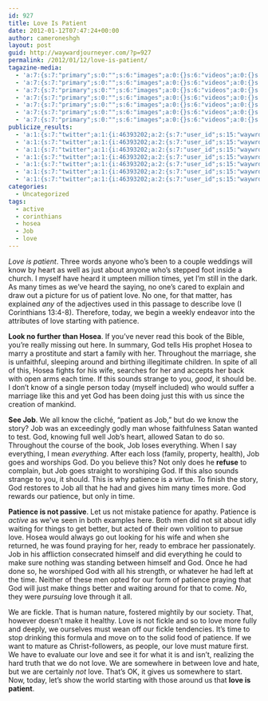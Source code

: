 ```yaml
---
id: 927
title: Love Is Patient
date: 2012-01-12T07:47:24+00:00
author: cameroneshgh
layout: post
guid: http://waywardjourneyer.com/?p=927
permalink: /2012/01/12/love-is-patient/
tagazine-media:
  - 'a:7:{s:7:"primary";s:0:"";s:6:"images";a:0:{}s:6:"videos";a:0:{}s:11:"image_count";s:1:"0";s:6:"author";s:8:"19879429";s:7:"blog_id";s:8:"19280981";s:9:"mod_stamp";s:19:"2012-01-12 12:51:27";}'
  - 'a:7:{s:7:"primary";s:0:"";s:6:"images";a:0:{}s:6:"videos";a:0:{}s:11:"image_count";s:1:"0";s:6:"author";s:8:"19879429";s:7:"blog_id";s:8:"19280981";s:9:"mod_stamp";s:19:"2012-01-12 12:51:27";}'
  - 'a:7:{s:7:"primary";s:0:"";s:6:"images";a:0:{}s:6:"videos";a:0:{}s:11:"image_count";s:1:"0";s:6:"author";s:8:"19879429";s:7:"blog_id";s:8:"19280981";s:9:"mod_stamp";s:19:"2012-01-12 12:51:27";}'
  - 'a:7:{s:7:"primary";s:0:"";s:6:"images";a:0:{}s:6:"videos";a:0:{}s:11:"image_count";s:1:"0";s:6:"author";s:8:"19879429";s:7:"blog_id";s:8:"19280981";s:9:"mod_stamp";s:19:"2012-01-12 12:51:27";}'
  - 'a:7:{s:7:"primary";s:0:"";s:6:"images";a:0:{}s:6:"videos";a:0:{}s:11:"image_count";s:1:"0";s:6:"author";s:8:"19879429";s:7:"blog_id";s:8:"19280981";s:9:"mod_stamp";s:19:"2012-01-12 12:51:27";}'
  - 'a:7:{s:7:"primary";s:0:"";s:6:"images";a:0:{}s:6:"videos";a:0:{}s:11:"image_count";s:1:"0";s:6:"author";s:8:"19879429";s:7:"blog_id";s:8:"19280981";s:9:"mod_stamp";s:19:"2012-01-12 12:51:27";}'
  - 'a:7:{s:7:"primary";s:0:"";s:6:"images";a:0:{}s:6:"videos";a:0:{}s:11:"image_count";s:1:"0";s:6:"author";s:8:"19879429";s:7:"blog_id";s:8:"19280981";s:9:"mod_stamp";s:19:"2012-01-12 12:51:27";}'
publicize_results:
  - 'a:1:{s:7:"twitter";a:1:{i:46393202;a:2:{s:7:"user_id";s:15:"waywrdjourneyer";s:7:"post_id";s:18:"157443564350078976";}}}'
  - 'a:1:{s:7:"twitter";a:1:{i:46393202;a:2:{s:7:"user_id";s:15:"waywrdjourneyer";s:7:"post_id";s:18:"157443564350078976";}}}'
  - 'a:1:{s:7:"twitter";a:1:{i:46393202;a:2:{s:7:"user_id";s:15:"waywrdjourneyer";s:7:"post_id";s:18:"157443564350078976";}}}'
  - 'a:1:{s:7:"twitter";a:1:{i:46393202;a:2:{s:7:"user_id";s:15:"waywrdjourneyer";s:7:"post_id";s:18:"157443564350078976";}}}'
  - 'a:1:{s:7:"twitter";a:1:{i:46393202;a:2:{s:7:"user_id";s:15:"waywrdjourneyer";s:7:"post_id";s:18:"157443564350078976";}}}'
  - 'a:1:{s:7:"twitter";a:1:{i:46393202;a:2:{s:7:"user_id";s:15:"waywrdjourneyer";s:7:"post_id";s:18:"157443564350078976";}}}'
  - 'a:1:{s:7:"twitter";a:1:{i:46393202;a:2:{s:7:"user_id";s:15:"waywrdjourneyer";s:7:"post_id";s:18:"157443564350078976";}}}'
categories:
  - Uncategorized
tags:
  - active
  - corinthians
  - hosea
  - Job
  - love
---
```

_Love is patient_. Three words anyone who&#8217;s been to a couple weddings will know by heart as well as just about anyone who&#8217;s stepped foot inside a church. I myself have heard it umpteen million times, yet I&#8217;m still in the dark. As many times as we&#8217;ve heard the saying, no one&#8217;s cared to explain and draw out a picture for us of patient love. No one, for that matter, has explained _any_ of the adjectives used in this passage to describe love (I Corinthians 13:4-8). Therefore, today, we begin a weekly endeavor into the attributes of love starting with patience.

**Look no further than Hosea**. If you&#8217;ve never read this book of the Bible, you&#8217;re really missing out here. In summary, God tells His prophet Hosea to marry a prostitute and start a family with her. Throughout the marriage, she is unfaithful, sleeping around and birthing illegitimate children. In spite of all of this, Hosea fights for his wife, searches for her and accepts her back with open arms each time. If this sounds strange to you, _good_, it should be. I don&#8217;t know of a single person today (myself included) who would suffer a marriage like this and yet God has been doing just this with us since the creation of mankind.

**See Job**. We all know the cliché, &#8220;patient as Job,&#8221; but do we know the story? Job was an exceedingly godly man whose faithfulness Satan wanted to test. God, knowing full well Job&#8217;s heart, allowed Satan to do so. Throughout the course of the book, Job loses everything. When I say everything, I mean _everything_. After each loss (family, property, health), Job goes and worships God. Do you believe this? Not only does he **refuse** to complain, but Job goes straight to worshiping God. If this also sounds strange to you, it should. This is why patience is a virtue. To finish the story, God restores to Job all that he had and gives him many times more. God rewards our patience, but only in time.

**Patience is not passive**. Let us not mistake patience for apathy. Patience is _active_ as we&#8217;ve seen in both examples here. Both men did not sit about idly waiting for things to get better, but acted of their own volition to pursue love. Hosea would always go out looking for his wife and when she returned, he was found praying for her, ready to embrace her passionately. Job in his affliction consecrated himself and did everything he could to make sure nothing was standing between himself and God. Once he had done so, he worshiped God with all his strength, or whatever he had left at the time. Neither of these men opted for our form of patience praying that God will just make things better and waiting around for that to come. _No_, they were _pursuing_ love through it all.

We are fickle. That is human nature, fostered mightily by our society. That, however doesn&#8217;t make it healthy. Love is not fickle and so to love more fully and deeply, we ourselves must wean off our fickle tendencies. It&#8217;s time to stop drinking this formula and move on to the solid food of patience. If we want to mature as Christ-followers, as people, our love must mature first. We have to evaluate our love and see it for what it is and isn&#8217;t, realizing the hard truth that we do not love. We are somewhere in between love and hate, but we are certainly _not_ love. That&#8217;s OK, it gives us somewhere to start. Now, today, let&#8217;s show the world starting with those around us that **love is patient**.